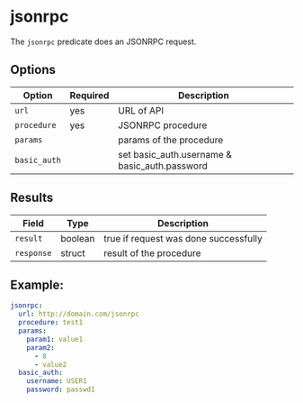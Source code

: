 # jsonrpc

The `jsonrpc` predicate does an JSONRPC request.

## Options

Option | Required | Description
---|---|---
`url` | yes | URL of API
`procedure` | yes | JSONRPC procedure
`params` | | params of the procedure
`basic_auth` | | set basic_auth.username & basic_auth.password


## Results

Field | Type | Description
---|---|---
`result` | boolean | true if request was done successfully
`response` | struct | result of the procedure

## Example:

``` yaml
jsonrpc:
  url: http://domain.com/jsonrpc
  procedure: test1
  params:
    param1: value1
    param2:
      - 8
      - value2
  basic_auth:
    username: USER1
    password: passwd1
```
